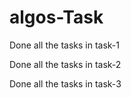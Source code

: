 # algos-Task 

Done all the tasks in task-1

Done all the tasks in task-2

Done all the tasks in task-3

